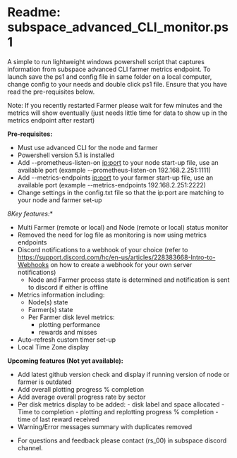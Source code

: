 # Readme: subspace_advanced_CLI_monitor.ps1
A simple to run lightweight windows powershell script that captures information from subspace advanced CLI farmer metrics endpoint. 
To launch save the ps1 and config file in same folder on a local computer, change config to your needs and double click ps1 file. Ensure that you have read the pre-requisites below.

Note: If you recently restarted Farmer please wait for few minutes and the metrics will show eventually (just needs little time for data to show up in the metrics endpoint after restart)

**Pre-requisites:**
- Must use advanced CLI for the node and farmer
- Powershell version 5.1 is installed
- Add --prometheus-listen-on <ip:port> to your node start-up file, use an available port (example --prometheus-listen-on 192.168.2.251:1111)  
- Add --metrics-endpoints <ip:port> to your farmer start-up file, use an available port (example --metrics-endpoints 192.168.2.251:2222)
- Change settings in the config.txt file so that the ip:port are matching to your node and farmer set-up

*8Key features:**
  - Multi Farmer (remote or local) and Node (remote or local) status monitor
  - Removed the need for log file as monitoring is now using metrics endpoints
  - Discord notifications to a webhook of your choice (refer to https://support.discord.com/hc/en-us/articles/228383668-Intro-to-Webhooks on how to create a webhook for your own server notifications)
      - Node and Farmer process state is determined and notification is sent to discord if either is offline
  - Metrics information including:
      - Node(s) state
      - Farmer(s) state
      - Per Farmer disk level metrics:
          - plotting performance
          - rewards and misses
  - Auto-refresh custom timer set-up
  - Local Time Zone display
  
**Upcoming features (Not yet available):**
  - Add latest github version check and display if running version of node or farmer is outdated
  - Add overall plotting progress % completion
  - Add average overall progress rate by sector
  - Per disk metrics display to be added:
          - disk label and space allocated
          - Time to completion
          - plotting and replotting progress % completion 
          - time of last reward received  
  - Warning/Error messages summary with duplicates removed

* For questions and feedback please contact (rs_00) in subspace discord channel.
